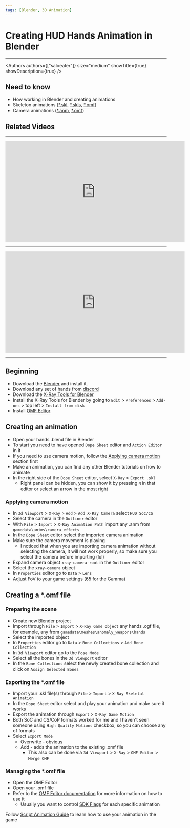 ```yaml
---
tags: [Blender, 3D Animation]
---
```


# Creating HUD Hands Animation in Blender

___

<Authors
  authors={["saloeater"]}
  size="medium"
  showTitle={true}
  showDescription={true}
/>

## Need to know

- How working in Blender and creating animations
- Skeleton animations ([*.skl](../../references/file-formats/animations/skl-skls.md), [*.skls](../../references/file-formats/animations/skl-skls.md), [*.omf](../../references/file-formats/animations/omf.md))
- Camera animations ([*.anm](../../references/file-formats/animations/anm.md), [*.omf](../../references/file-formats/animations/omf.md))

## Related Videos

___

<iframe width="560" height="315" src="https://www.youtube.com/embed/HwTYYH5zLjo" title="YouTube video player" frameborder="0" allow="accelerometer; autoplay; clipboard-write; encrypted-media; gyroscope; picture-in-picture; web-share" allowfullscreen></iframe>

___

<iframe width="560" height="315" src="https://www.youtube.com/embed/E_wMIdK0Ls0" title="YouTube video player" frameborder="0" allow="accelerometer; autoplay; clipboard-write; encrypted-media; gyroscope; picture-in-picture; web-share" allowfullscreen></iframe>

___

## Beginning

- Download the [Blender](https://www.blender.org/download/) and install it.
- Download any set of hands from [discord](https://discord.com/channels/456765861953536020/883097205710389288/1071072858358431804)
- Download the [X-Ray Tools for Blender](https://github.com/PavelBlend/blender-xray/releases)
- Install the X-Ray Tools for Blender by going to `Edit` > `Preferences` > `Add-ons` > top left > `Install from disk`
- Install [OMF Editor](https://github.com/VaIeroK/Omf-Editor)

## Creating an animation

- Open your hands .blend file in Blender
- To start you need to have opened `Dope Sheet` editor and `Action Editor` in it
- If you need to use camera motion, follow the [Applying camera motion](#applying-camera-motion) section first
- Make an animation, you can find any other Blender tutorials on how to animate
- In the right side of the `Dope Sheet` editor, select `X-Ray` > `Export .skl`
  - Right panel can be hidden, you can show it by pressing `N` in that editor or select an arrow in the most right

### Applying camera motion

- In `3d Viewport` > `X-Ray` > `Add` > `Add X-Ray Camera` select `HUD SoC/CS`
- Select the camera in the `Outliner` editor
- With `File` > `Import` > `X-Ray Animation Path` import any .anm from `gamedata\anims\camera_effects`
- In the `Dope Sheet` editor select the imported camera animation
- Make sure the camera movement is playing
  - I noticed that when you are importing camera animation without selecting the camera, it will not work properly, so make sure you select the camera before importing (lol)
- Expand camera object `xray-camera-root` in the `Outliner` editor
- Select the `xray-camera` object
- In `Properties` editor go to `Data` > `Lens`
- Adjust FoV to your game settings (65 for the Gamma)

## Creating a *.omf file

### Preparing the scene

- Create new Blender project
- Import through `File` > `Import` > `X-Ray Game Object` any hands .ogf file, for example, any from `gamedata\meshes\anomaly_weapons\hands`
- Select the imported object
- In `Properties` editor go to `Data` > `Bone Collections` > `Add Bone Collection`
- In `3d Viewport` editor go to the `Pose Mode`
- Select all the bones in the `3d Viewport` editor
- In the `Bone Collections` select the newly created bone collection and click on `Assign Selected Bones`

### Exporting the *.omf file

- Import your .skl file(s) through `File` > `Import` > `X-Ray Skeletal Animation`
- In the `Dope Sheet` editor select and play your animation and make sure it works
- Export the animation through `Export` > `X-Ray Game Motion`
- Both SoC and CS/CoP formats worked for me and I haven't seen someone using `High Quality Motions` checkbox, so you can choose any of formats
- Select `Export Mode`
  - Overwrite - obvious
  - Add - adds the animation to the existing .omf file
    - This also can be done via `3d Viewport` > `X-Ray` > `OMF Editor` > `Merge OMF`

### Managing the *.omf file

- Open the OMF Editor
- Open your .omf file
- Refer to the [OMF Editor documentation](../../modding-tools/animations/omf-editor-by-valerok.md#about) for more information on how to use it
  - Usually you want to control [SDK Flags](../../modding-tools/animations/omf-editor-by-valerok.md#animation-options) for each specific animation

Follow [Script Animation Guide](../scripting/script-animations.md#motions-1) to learn how to use your animation in the game
